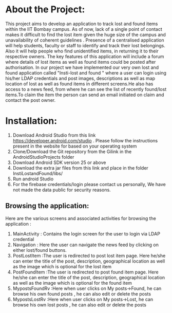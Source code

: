 # About the Project:
This project aims to develop an application to track lost and found items within 
the IIT Bombay campus. As of now, lack of a single point of contact makes it 
difficult to find the lost item given the huge size of the campus and unavailability 
of coherent guidelines . Presence of a centralised application will help 
students, faculty or staff to identify and track their lost belongings. 
Also it will help people who find unidentified items, in returning it to their 
respective owners. The key features of this application will include a forum 
where details of lost items as well as found items could be posted after authorisation.
In our project we have implemented our very own lost and found application 
called "Insti-lost and found " where a user can login using his/her LDAP 
credentials and post images, descriptions as well as map location of lost 
as well as found items in different screens.He also has access to a news feed,
from where he can see the list of recently found/lost items.To claim the item
the person can send an email initiated on claim and contact the post owner.



# Installation:
1. Download Android Studio from this link https://developer.android.com/studio . 
Please follow the instructions present in the website for based on your operating
system
2. Clone/Download the Git repository from the Gilink in the AndroidStudioProjects folder
3. Download Android SDK version 25 or above
4. Download the extra jar files from this link and place in the folder InstiLostandFound/libs/
5. Run android Studio
6. For the firebase credentials/login please contact us personally, We have
not made the data public for security reasons.


## Browsing the application:
 Here are the various screens and associated activities for browsing the application :
1. MainActivity : Contains the login screen for the user to login via LDAP
credential
2. Navigation : Here the user can navigate the news feed by clicking on
either lost/found buttons.
3. PostLostItem :The user is redirected to post lost item page. Here he/she
can enter the title of the post, description, geographical location as well
as the image which is optional for the lost item
4. PostFoundItem :The user is redirected to post found item page. Here
he/she can enter the title of the post, description, geographical location
as well as the image which is optional for the found item
5. MypostsFoundRv :Here when user clicks on My posts->Found, he can
browse his own found posts , he can also edit or delete the posts
6. MypostsLostRv :Here when user clicks on My posts->Lost, he can
browse his own lost posts , he can also edit or delete the posts




